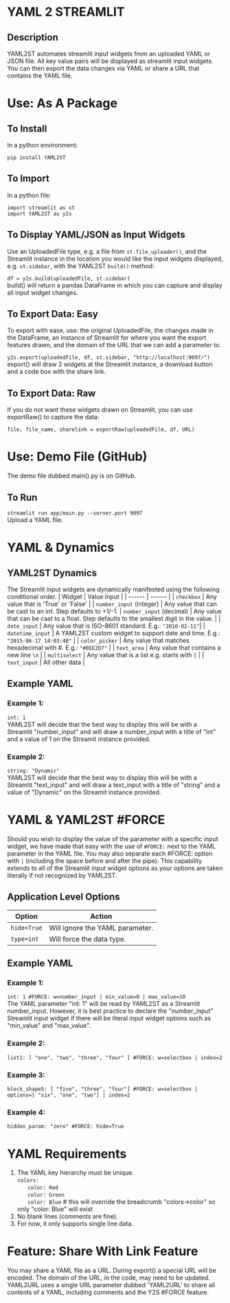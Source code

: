 # YAML 2 STREAMLIT
## Description
YAML2ST automates streamlit input widgets from an uploaded YAML or JSON file. All key value pairs will be displayed as streamlit input widgets. You can then export the data changes via YAML or share a URL that contains the YAML file.

# Use: As A Package
## To Install
In a python environment:

`pip install YAML2ST`

## To Import
In a python file:

`import streamlit as st`<br>
`import YAML2ST as y2s`

## To Display YAML/JSON as Input Widgets
Use an UploadedFile type, e.g. a file from `st.file_uploader()`, and the Streamlit instance in the location you would like the input widgets displayed, e.g. `st.sidebar`, with the YAML2ST `build()` method:

`df = y2s.build(uploadedFile, st.sidebar)`<br>
build() will return a pandas DataFrame in which you can capture and display all input widget changes. 

## To Export Data: Easy
To export with ease, use: the original  UploadedFile, the changes made in the DataFrame, an instance of Streamlit for where you want the export features drawn, and the domain of the URL that we can add a parameter to.

`y2s.export(uploadedFile, df, st.sidebar, "http://localhost:9097/")`<br>
export() will draw 2 widgets at the Streamlit instance, a download button and a code box with the share link. 

## To Export Data: Raw
If you do not want these widgets drawn on Streamlit, you can use exportRaw() to capture the data:

`file, file_name, sharelink = exportRaw(uploadedFile, df, URL)`

# Use: Demo File (GitHub)
The demo file dubbed main().py is on GitHub.
## To Run
`streamlit run app/main.py --server.port 9097`  
Upload a YAML file.

# YAML & Dynamics
## YAML2ST Dynamics
The Streamlit input widgets are dynamically manifested using the following conditional order. 
| Widget | Value Input | 
| ------ | ------ |
| `checkbox` | Any value that is 'True' or 'False' |
| `number_input` (integer) | Any value that can be cast to an int. Step defaults to +1/-1.
| `number_input` (decimal) | Any value that can be cast to a float. Step defaults to the smallest digit in the value. |
| `date_input` | Any value that is ISO-8601 standard. E.g.: `"2010-02-11"`|
| `datetime_input` | A YAML2ST custom  widget to support date and time. E.g.: `"2015-06-17 14:03:40"` |
| `color_picker` | Any value that matches hexadecimal with #. E.g.: `"#0EE2D7"` |
| `text_area` | Any value that contains a new line `\n` |
| `multiselect` | Any value that is a list e.g. starts with `[` |
| `text_input` | All other data |
## Example YAML
### Example 1:
`int: 1`<br>
YAML2ST will decide that the best way to display this will be with a Streamlit "number_input" and will draw a number_input with a title of "int" and a value of 1 on the Streamit instance provided. 
### Example 2:
`string: "Dynamic"`<br>
YAML2ST will decide that the best way to display this will be with a Streamlit "text_input" and will draw a text_input with a title of "string" and a value of "Dynamic" on the Streamit instance provided. 

# YAML & YAML2ST #FORCE
Should you wish to display the value of the parameter with a specific input widget, we have made that easy with the use of ` #FORCE: ` next to the YAML parameter in the YAML file. You may also separate each #FORCE: option with ` | ` (including the space before and after the pipe). This capability extends to all of the Streamlit input widget options as your options are taken literally if not recognized by YAML2ST.
## Application Level Options 
| Option | Action | 
| ------ | ------ |
| `hide=True` | Will ignore the YAML parameter. |
| `type=int` | Will force the data type. |
## Example YAML
### Example 1:
`int: 1 #FORCE: w=number_input | min_value=0 | max_value=10`<br>
The YAML parameter "int: 1" will be read by YAML2ST as a Streamlit number_input. However, it is best practice to declare the "number_input" Streamlit input widget if there will be literal input widget options such as "min_value" and "max_value".
### Example 2:
`list1: [ "one", "two", "three", "four" ] #FORCE: w=selectbox | index=2`
### Example 3:
`block_shape5: [ "five", "three", "four"] #FORCE: w=selectbox | options=[ "six", "one", "two"] | index=2`
### Example 4:
`hidden_param: "zero" #FORCE: hide=True`


# YAML Requirements
1. The YAML key hierarchy must be unique.  
`colors:`  
&nbsp;&nbsp;&nbsp;&nbsp;&nbsp;&nbsp;`color: Red`  
&nbsp;&nbsp;&nbsp;&nbsp;&nbsp;&nbsp;`color: Green`  
&nbsp;&nbsp;&nbsp;&nbsp;&nbsp;&nbsp;`color: Blue` # this will override the breadcrumb "colors->color" so only "color: Blue" will exist
2. No blank lines (comments are fine).
3. For now, it only supports single line data.

# Feature: Share With Link Feature
You may share a YAML file as a URL. During export() a special URL will be encoded. The domain of the URL, in the code, may need to be updated. YAML2URL uses a single URL parameter dubbed 'YAML2URL' to share all contents of a YAML, including comments and the Y2S #FORCE feature. 